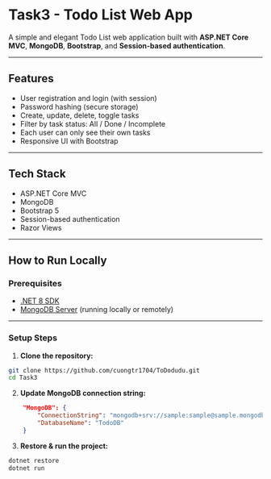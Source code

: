 # Task3 - Todo List Web App

A simple and elegant Todo List web application built with **ASP.NET Core MVC**, **MongoDB**, **Bootstrap**, and **Session-based authentication**.

---

## Features

- User registration and login (with session)
- Password hashing (secure storage)
- Create, update, delete, toggle tasks
- Filter by task status: All / Done / Incomplete
- Each user can only see their own tasks
- Responsive UI with Bootstrap

---

## Tech Stack

- ASP.NET Core MVC
- MongoDB 
- Bootstrap 5 
- Session-based authentication
- Razor Views

---

## How to Run Locally

### Prerequisites

- [.NET 8 SDK](https://dotnet.microsoft.com/download)
- [MongoDB Server](https://www.mongodb.com/try/download/community) (running locally or remotely)

---

### Setup Steps

1. **Clone the repository:**

```bash
git clone https://github.com/cuongtr1704/ToDodudu.git
cd Task3
```

2. **Update MongoDB connection string:**

```json
    "MongoDB": {
        "ConnectionString": "mongodb+srv://sample:sample@sample.mongodb.net/?retryWrites=true&w=majority&appName=...",
        "DatabaseName": "TodoDB"
    }
```

3. **Restore & run the project:**

```bash
dotnet restore
dotnet run
```